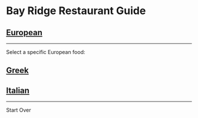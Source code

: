 # Bay Ridge Restaurant Guide
## [European](european.md)
---
Select a specific European food:
## [Greek](greek.md)
## [Italian](italian.md)
---
Start Over

